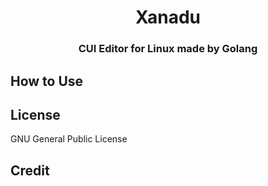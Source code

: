 <h1 style="text-align: center;">Xanadu</h1>
<h3 style="text-align: center;">CUI Editor for Linux made by Golang</h3>

## How to Use


## License
GNU General Public License

## Credit

